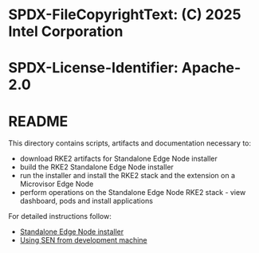# SPDX-FileCopyrightText: (C) 2025 Intel Corporation
# SPDX-License-Identifier: Apache-2.0

# README

This directory contains scripts, artifacts and documentation necessary to:
- download RKE2 artifacts for Standalone Edge Node installer
- build the RKE2 Standalone Edge Node installer
- run the installer and install the RKE2 stack and the extension on a Microvisor Edge Node
- perform operations on the Standalone Edge Node RKE2 stack - view dashboard, pods and install applications

For detailed instructions follow:

- [Standalone Edge Node installer](./docs/standalone-edge-node-installer.md)
- [Using SEN from development machine](./development-machine-usage.md)
